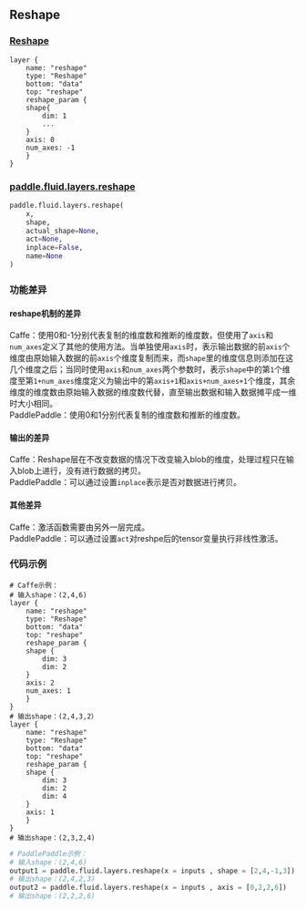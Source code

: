 ## Reshape


### [Reshape](http://caffe.berkeleyvision.org/tutorial/layers/reshape.html)
```
layer {
    name: "reshape"
    type: "Reshape"
    bottom: "data"
    top: "reshape"
    reshape_param {
	shape{
	    dim: 1
	    ...
	}
	axis: 0
	num_axes: -1
    }
}
```


### [paddle.fluid.layers.reshape](http://paddlepaddle.org/documentation/docs/zh/1.3/api_cn/layers_cn.html#permalink-130-reshape)
```python
paddle.fluid.layers.reshape(
    x, 
    shape, 
    actual_shape=None, 
    act=None, 
    inplace=False, 
    name=None
)
```  

### 功能差异
#### reshape机制的差异
Caffe：使用0和-1分别代表复制的维度数和推断的维度数，但使用了`axis`和`num_axes`定义了其他的使用方法。当单独使用`axis`时，表示输出数据的前`axis`个维度由原始输入数据的前`axis`个维度复制而来，而`shape`里的维度信息则添加在这几个维度之后；当同时使用`axis`和`num_axes`两个参数时，表示`shape`中的第`1`个维度至第`1+num_axes`维度定义为输出中的第`axis+1`和`axis+num_axes+1`个维度，其余维度的维度数由原始输入数据的维度数代替，直至输出数据和输入数据摊平成一维时大小相同。   
PaddlePaddle：使用0和1分别代表复制的维度数和推断的维度数。


#### 输出的差异
Caffe：Reshape层在不改变数据的情况下改变输入blob的维度，处理过程只在输入blob上进行，没有进行数据的拷贝。            
PaddlePaddle：可以通过设置`inplace`表示是否对数据进行拷贝。
#### 其他差异
Caffe：激活函数需要由另外一层完成。            
PaddlePaddle：可以通过设置`act`对reshpe后的tensor变量执行非线性激活。



### 代码示例
```  
# Caffe示例：  
# 输入shape：(2,4,6)
layer {
    name: "reshape"
    type: "Reshape"
    bottom: "data"
    top: "reshape"
    reshape_param {
	shape {
	    dim: 3
	    dim: 2
	}
	axis: 2
	num_axes: 1
    }
}
# 输出shape：(2,4,3,2）
layer {
    name: "reshape"
    type: "Reshape"
    bottom: "data"
    top: "reshape"
    reshape_param {
	shape {
	    dim: 3
	    dim: 2
	    dim: 4
	}
	axis: 1
    }
}
# 输出shape：(2,3,2,4)

```  
```python 
# PaddlePaddle示例：  
# 输入shape：(2,4,6)
output1 = paddle.fluid.layers.reshape(x = inputs , shape = [2,4,-1,3])
# 输出shape：(2,4,2,3)
output2 = paddle.fluid.layers.reshape(x = inputs , axis = [0,2,2,6])
# 输出shape：(2,2,2,6)
```  

